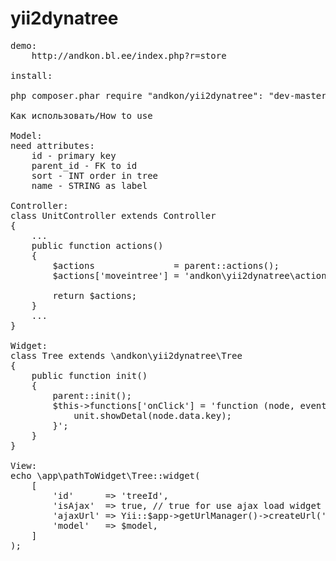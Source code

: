yii2dynatree
============
<pre>
demo:
    http://andkon.bl.ee/index.php?r=store

install:

php composer.phar require "andkon/yii2dynatree": "dev-master"

Как использовать/How to use

Model:
need attributes:
    id - primary key
    parent_id - FK to id
    sort - INT order in tree
    name - STRING as label

Controller:
class UnitController extends Controller
{
    ...
    public function actions()
    {
        $actions               = parent::actions();
        $actions['moveintree'] = 'andkon\yii2dynatree\actions\MoveInTree';

        return $actions;
    }
    ...
}

Widget:
class Tree extends \andkon\yii2dynatree\Tree
{
    public function init()
    {
        parent::init();
        $this->functions['onClick'] = 'function (node, event) {
            unit.showDetal(node.data.key);
        }';
    }
}

View:
echo \app\pathToWidget\Tree::widget(
    [
        'id'      => 'treeId',
        'isAjax'  => true, // true for use ajax load widget (in dialog|popup etc.) or false for standart render
        'ajaxUrl' => Yii::$app->getUrlManager()->createUrl('/pathToController/moveintree'),
        'model'   => $model,
    ]
);
</pre>

